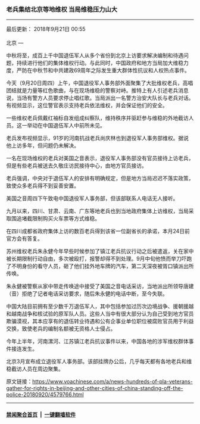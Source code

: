 ### 老兵集结北京等地维权 当局维稳压力山大
------------------------

<div class="published">
 <span class="date" title="中国时间">
  <time datetime="2018-09-21T00:55:00+08:00">
   最后更新： 2018年9月21日 00:55
  </time>
 </span>
</div>
<br/>
<div class="wsw">
 <span class="dateline">
  北京 —
 </span>
 <p>
  中秋将至，成百上千中国退伍军人从多个省份到北京上访要求解决编制和待遇问题，持续进行他们的集体维权行动。与此同时，中国政府和地方当局加大维稳力度，严防在中秋节和中共建政69周年之际发生重大群体性抗议和人权热点事件。
 </p>
 <p>
  今天（9月20日周四）上午，中国退役军人事务部外面聚集了大批维权老兵，高唱团结就是力量等红色歌曲，与在现场维稳的警察对峙。推特上有人引述老兵消息说，当场有警方人员要求停止唱红歌。当局派出一名警方治安大队长与老兵对话。有视频显示，这位警官表示支持老兵依法维权，并会保证他们的安全。
 </p>
 <p>
  一些维权老兵佩戴红袖标自发组成纠察队，维持秩序并驱赶参与维稳的外地截访人员。这一举动在中国退伍军人中前所未见。
 </p>
 <p>
  老兵发布视频显示，91岁的河南抗战老兵尚庆林也到退役军人事务部维权。据说他上访多年，但问题仍未解决。
 </p>
 <p>
  一名在现场维权的老兵对美国之音表示，退役军人事务部没有官员接待上访老兵，但是有些老兵被送去久敬庄访民接待中心，由地方官员接访。
 </p>
 <p>
  老兵强调，中央对于退伍军人的安排有明确规定，但是地方当局迟迟不落实政策，致使众多老兵得不到妥善安置。
 </p>
 <p>
  美国之音周四下午致电中国退役军人事务部，但该部联系人电话无人接听。
 </p>
 <p>
  九月以来，四川、甘肃、云南、广东等地老兵也到当地政府集体上访维权，当局采取围追堵截限制购买火车票等方式维稳。
 </p>
 <p>
  在四川成都省政府集体上访的数百老兵得到该省一位副省长的承诺，本月24日前官方会有答复。
 </p>
 <p>
  苏州维权老兵朱永健今年早些时候参加了镇江老兵抗议行动之后被遣返，关在家中被长期限制行动自由，多次被殴打，报警却得不到处理。9月中旬他愤而举刀吓跑了不明身份的看守人员，砸了他们挂外地车牌的汽车，第二天深夜被胥口镇派出所传唤。
 </p>
 <p>
  朱永健被警察从家中带走传唤途中接受了美国之音电话采访，当地派出所领导唐建（音）拒绝了记者电话采访要求，随后朱永健的电话中断，至今失联。
 </p>
 <p>
  中国大陆目前拥有至少数千万退伍军人，其中包括参加过历次边境战争、援朝援越和越南战争和核试验的原军队人员。这些人当中有很大部分认为自己受到地方官员欺骗漠视，其本应享有的退伍转业待遇和公有企事业单位职位被腐败官员用于利益交换，致使老兵的编制名额被无资格人士侵占。
 </p>
 <p>
  今年上半年，河南漯河、江苏镇江老兵抗议事件以来，中国各地的涉军维权群体事件接连发生。
 </p>
 <p>
  北京3月宣布成立退役军人事务部。该部挂牌办公后，几乎每天都有各地老兵和维稳截访人员在周边聚集。
 </p>
</div>

原文链接：https://www.voachinese.com/a/news-hundreds-of-pla-veterans-gather-for-rights-in-beijing-and-other-cities-of-china-standing-off-the-police-20180920/4579766.html


------------------------
#### [禁闻聚合首页](https://github.com/gfw-breaker/banned-news/blob/master/README.md) &nbsp;|&nbsp;  [一键翻墙软件](https://github.com/gfw-breaker/nogfw/blob/master/README.md)